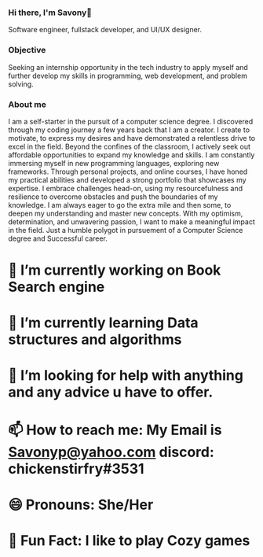 ### Hi there, I'm Savony👋
<!-- add cozy gif--->

Software engineer, fullstack developer, and UI/UX designer.
<!--add known languages--->

### Objective 
Seeking an internship opportunity in the tech industry to apply myself and further develop my
skills in programming, web development, and problem solving.

### About me

I am a self-starter in the pursuit of a computer science degree. I discovered through my coding journey a few years back that I am a creator. I create to motivate, to express my desires and have demonstrated a relentless drive to excel in the field. Beyond the confines of the classroom, I actively seek out affordable opportunities to expand my knowledge and skills. I am constantly immersing myself in new programming languages, exploring new frameworks. Through personal projects, and online courses, I have honed my practical abilities and developed a strong portfolio that showcases my expertise. I embrace challenges head-on, using my resourcefulness and resilience to overcome obstacles and push the boundaries of my knowledge. I am always eager to go the extra mile and then some, to deepen my understanding and master new concepts. With my optimism, determination, and unwavering passion, I want to make a meaningful impact in the field. Just a humble polygot in pursuement of a Computer Science degree and Successful career. 

<!--Add in Github Stats-->

# 🔭 I’m currently working on Book Search engine
# 🌱 I’m currently learning Data structures and algorithms
# 🤔 I’m looking for help with anything and any advice u have to offer.
# 📫 How to reach me: My Email is Savonyp@yahoo.com discord: chickenstirfry#3531
# 😄 Pronouns: She/Her
# 👾 Fun Fact: I like to play Cozy games

